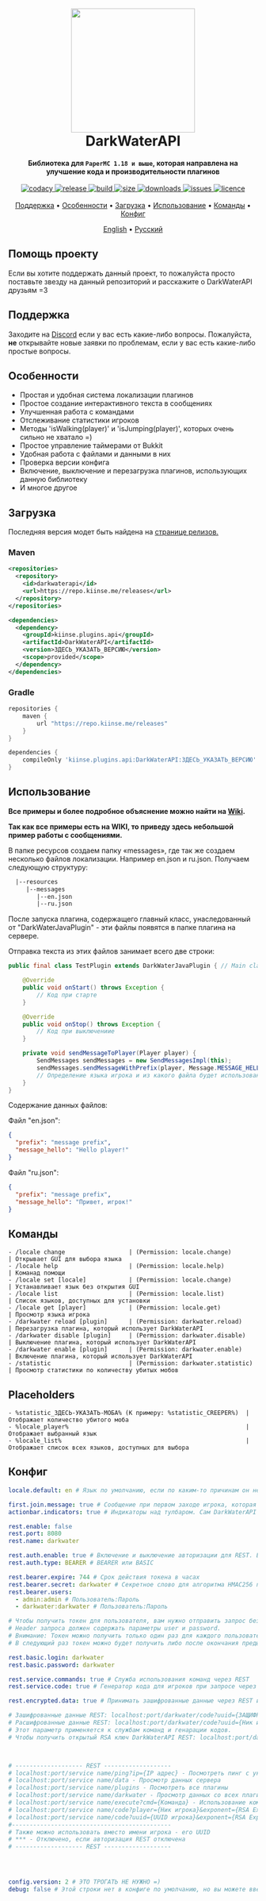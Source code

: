 <h1 align="center">
  <img width=250 height=250 src="https://raw.githubusercontent.com/kiinse/DarkWaterAPI/master/.github/img/logo.png" />
  <br>DarkWaterAPI<br>
</h1>

<p align="center">
  <b>Библиотека для <code>PaperMC 1.18 и выше</code>, которая направлена на улучшение кода и производительности плагинов</b><br><br>

  <a href="https://app.codacy.com/gh/kiinse/DarkWaterAPI/dashboard">
    <img src="https://app.codacy.com/project/badge/Grade/04669f7c982b4ec8ba4783493dfb1ca9" alt="codacy"/>
  </a>

  <a href="https://github.com/kiinse/DarkWaterAPI/releases">
    <img src="https://img.shields.io/github/v/release/kiinse/DarkWaterAPI?include_prereleases&style=flat-square" alt="release">
  </a>
  <a href="https://github.com/kiinse/DarkWaterAPI/actions/workflows/gradle-package.yml">
    <img src="https://img.shields.io/github/workflow/status/kiinse/DarkWaterAPI/Create%20packages%20with%20Gradle?style=flat-square" alt="build"> 
  </a>
  <a href="https://github.com/kiinse/DarkWaterAPI">
    <img src="https://img.shields.io/github/repo-size/kiinse/DarkWaterAPI?style=flat-square" alt="size"> 
  </a>
  <a href="https://github.com/kiinse/DarkWaterAPI/releases">
    <img src="https://img.shields.io/github/downloads/kiinse/DarkWaterAPI/total?style=flat-square" alt="downloads"> 
  </a>
  <a href="https://github.com/kiinse/DarkWaterAPI/issues">
    <img src="https://img.shields.io/github/issues/kiinse/DarkWaterAPI?style=flat-square" alt="issues"> 
  </a>
  <a href="https://github.com/kiinse/DarkWaterAPI/blob/master/LICENSE">
    <img src="https://img.shields.io/github/license/kiinse/DarkWaterAPI?style=flat-square" alt="licence"> 
  </a><br><br>
  <a href="#поддержка">Поддержка</a> •
  <a href="#особенности">Особенности</a> •
  <a href="#загрузка">Загрузка</a> •
  <a href="#использование">Использование</a> •
  <a href="#команды">Команды</a> •
  <a href="#конфиг">Конфиг</a>
</p>
<p align="center">
  <a href="https://github.com/kiinse/DarkWaterAPI/blob/master/README.md">English</a> • <ins>Русский</ins>
</p>

## Помощь проекту

Если вы хотите поддержать данный проект, то пожалуйста просто поставьте звезду на данный репозиторий и расскажите о DarkWaterAPI друзьям =3

## Поддержка

Заходите на [Discord](https://discord.gg/ec7y5NY82b) если у вас есть какие-либо вопросы.
Пожалуйста, **не** открывайте новые заявки по проблемам, если у вас есть какие-либо простые вопросы.

## Особенности

- Простая и удобная система локализации плагинов
- Простое создание интерактивного текста в сообщениях
- Улучшенная работа с командами
- Отслеживание статистики игроков
- Методы 'isWalking(player)' и 'isJumping(player)', которых очень сильно не хватало =)
- Простое управление таймерами от Bukkit
- Удобная работа с файлами и данными в них
- Проверка версии конфига
- Включение, выключение и перезагрузка плагинов, использующих данную библиотеку
- И многое другое

## Загрузка

Последняя версия модет быть найдена на <a href="https://github.com/kiinse/DarkWaterAPI/releases">странице релизов.</a><br>

### Maven

```xml
<repositories>
  <repository>
    <id>darkwaterapi</id>
    <url>https://repo.kiinse.me/releases</url>
  </repository>
</repositories>

<dependencies>
  <dependency>
    <groupId>kiinse.plugins.api</groupId>
    <artifactId>DarkWaterAPI</artifactId>
    <version>ЗДЕСЬ_УКАЗАТЬ_ВЕРСИЮ</version>
    <scope>provided</scope>
  </dependency>
</dependencies>
```

### Gradle

```groovy
repositories {
    maven {
        url "https://repo.kiinse.me/releases"
    }
}

dependencies {
    compileOnly 'kiinse.plugins.api:DarkWaterAPI:ЗДЕСЬ_УКАЗАТЬ_ВЕРСИЮ'
}
```

## Использование

<b>Все примеры и более подробное объяснение можно найти на [Wiki](https://github.com/kiinse/DarkWaterAPI/wiki).</b>

<b>Так как все примеры есть на WIKI, то приведу здесь небольшой пример работы с сообщениями.</b>

В папке ресурсов создаем папку «messages», где так же создаем несколько файлов локализации. Например en.json и ru.json. Получаем следующую структуру:

```txt
  |--resources
     |--messages
        |--en.json
        |--ru.json
```

После запуска плагина, содержащего главный класс, унаследованный от "DarkWaterJavaPlugin" - эти файлы появятся в папке плагина на сервере.

Отправка текста из этих файлов занимает всего две строки:

```java
public final class TestPlugin extends DarkWaterJavaPlugin { // Main class

    @Override
    public void onStart() throws Exception {
        // Код при старте
    }

    @Override
    public void onStop() throws Exception {
        // Код при выключениие
    }

    private void sendMessageToPlayer(Player player) {
        SendMessages sendMessages = new SendMessagesImpl(this);
        sendMessages.sendMessageWithPrefix(player, Message.MESSAGE_HELLO); // Отправляем игроку строку "message_hello" из json файлов с локализациями.
        // Определение языка игрока и из какого файла будет использована строка с текстом определяется автоматически.
    }
}

```

Содержание данных файлов:

Файл "en.json":

```json
{
  "prefix": "message prefix",
  "message_hello": "Hello player!"
}
```

Файл "ru.json":

```json
{
  "prefix": "message prefix",
  "message_hello": "Привет, игрок!"
}
```

## Команды

```
- /locale change                  | (Permission: locale.change)          | Открывает GUI для выбора языка
- /locale help                    | (Permission: locale.help)            | Команад помощи
- /locale set [locale]            | (Permission: locale.change)          | Устанавливает язык без открытия GUI
- /locale list                    | (Permission: locale.list)            | Список языков, доступных для установки
- /locale get [player]            | (Permission: locale.get)             | Просмотр языка игрока
- /darkwater reload [plugin]      | (Permission: darkwater.reload)       | Перезагрузка плагина, который использует DarkWaterAPI
- /darkwater disable [plugin]     | (Permission: darkwater.disable)      | Выключение плагина, который использует DarkWaterAPI
- /darkwater enable [plugin]      | (Permission: darkwater.enable)       | Включение плагина, который использует DarkWaterAPI
- /statistic                      | (Permission: darkwater.statistic)    | Просмотр статистики по количеству убитых мобов
```

## Placeholders

```
- %statistic_ЗДЕСЬ-УКАЗАТЬ-МОБА% (К примеру: %statistic_CREEPER%)  | Отображает количество убитого моба
- %locale_player%                                                  | Отображает выбранный язык
- %locale_list%                                                    | Отображает список всех языков, доступных для выбора
```

## Конфиг

```yaml
locale.default: en # Язык по умолчанию, если по каким-то причинам он не смог определиться при первом заходе игрока

first.join.message: true # Сообщение при первом заходе игрока, которая говорит какой язык был определён у него.
actionbar.indicators: true # Индикаторы над тулбаром. Сам DarkWaterAPI не использует эту функцию, но она может быть нужна для других плагинов. Требуется PlaceholderAPI для работы.

rest.enable: false
rest.port: 8080
rest.name: darkwater

rest.auth.enable: true # Включение и выключение авторизации для REST. Если она выключена, то некоторые функции могут не работать.
rest.auth.type: BEARER # BEARER или BASIC

rest.bearer.expire: 744 # Срок действия токена в часах
rest.bearer.secret: darkwater # Секретное слово для алгоритма HMAC256 при подписании токена.
rest.bearer.users:
  - admin:admin # Пользователь:Пароль
  - darkwater:darkwater # Пользователь:Пароль

# Чтобы получить токен для пользователя, вам нужно отправить запрос без аутентификации на любую ссылку Rest.
# Header запроса должен содержать параметры user и password.
# Внимание: Токен можно получить только один раз для каждого пользователя.
# В следующий раз токен можно будет получить либо после окончания предыдущего, либо после перезагрузки плагина DarkWaterAPI.

rest.basic.login: darkwater
rest.basic.password: darkwater

rest.service.commands: true # Служба использования команд через REST
rest.service.code: true # Генератор кода для игроков при запросе через REST

rest.encrypted.data: true # Принимать зашифрованные данные через REST или нет

# Зашифрованные данные REST: localhost:port/darkwater/code?uuid={ЗАЩИФРОВАННЫЙ Ник игрока}&exponent={RSA Exponent}&modulus={RSA Modulus}
# Расшифрованные данные REST: localhost:port/darkwater/code?uuid={Ник игрока}&exponent={RSA Exponent}&modulus={RSA Modulus}
# Этот параметр применяется к службам команд и генарации кодов.
# Чтобы получить открытый RSA ключ DarkWaterAPI REST: localhost:port/darkwater/code || localhost:port/darkwater/execute



# ------------------- REST -------------------
# localhost:port/service name/ping?ip={IP адрес} - Посмотреть пинг с указанного ip адреса до сервера
# localhost:port/service name/data - Просмотр данных сервера
# localhost:port/service name/plugins - Посмотреть все плагины
# localhost:port/service name/darkwater - Просмотр данных со всех плагинов, использующих DarkWaterAPI ***
# localhost:port/service name/execute?cmd={Команда} - Использование команд ***
# localhost:port/service name/code?player={Ник игрока}&exponent={RSA Exponent}&modulus={RSA Modulus} - Отправляет код игроку, а также возвращает его в зашифрованном виде ***
# localhost:port/service name/code?uuid={UUID игрока}&exponent={RSA Exponent}&modulus={RSA Modulus} - Отправляет код игроку, а также возвращает его в зашифрованном виде ***
#---------------------------------------------
# Также можно использовать вместо имени игрока - его UUID
# *** - Отключено, если авторизация REST отключена
# ------------------- REST -------------------




config.version: 2 # ЭТО ТРОГАТЬ НЕ НУЖНО =)
debug: false # Этой строки нет в конфиге по умолчанию, но вы можете ввести ее в конфиг DarkWaterAPI для отображения CONFIG логов в консоли сервера.
```
